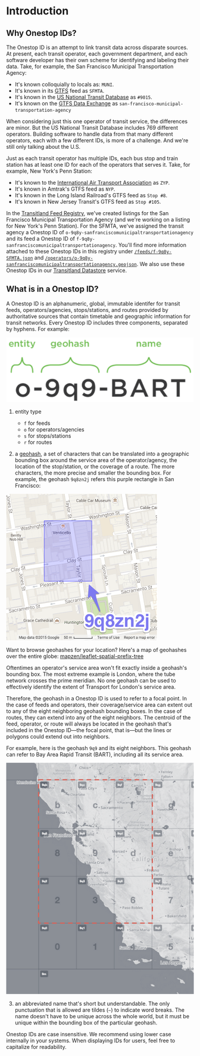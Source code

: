 # Introduction

## Why Onestop IDs?

The Onestop ID is an attempt to link transit data across disparate sources. At present, each transit operator, each government department, and each software developer has their own scheme for identifying and labeling their data. Take, for example, the San Francisco Municipal Transportation Agency:

* It's known colloquially to locals as: `MUNI`.
* It's known in its [GTFS](https://en.wikipedia.org/wiki/General_Transit_Feed_Specification) feed as `SFMTA`.
* It's known in the [US National Transit Database](http://www.ntdprogram.gov) as `#9015`.
* It's known on the [GTFS Data Exchange](http://www.gtfs-data-exchange.com/) as `san-francisco-municipal-transportation-agency`

When considering just this one operator of transit service, the differences are minor. But the US National Transit Database includes 769 different operators. Building software to handle data from that many different operators, each with a few different IDs, is more of a challenge. And we're still only talking about the U.S.

Just as each transit operator has multiple IDs, each bus stop and train station has at least one ID for each of the operators that serves it. Take, for example, New York's Penn Station:

* It's known to the [International Air Transport Association](https://en.wikipedia.org/wiki/International_Air_Transport_Association_airport_code) as `ZYP`.
* It's known in Amtrak's GTFS feed as `NYP`.
* It's known in the Long Island Railroad's GTFS feed as `Stop #8`.
* It's known in New Jersey Transit's GTFS feed as `Stop #105`.

In the [Transitland Feed Registry](https://github.com/transitland/transitland-feed-registry), we've created listings for the San Francisco Municipal Transportation Agency (and we're working on a listing for New York's Penn Station). For the SFMTA, we've assigned the transit agency a Onestop ID of `o-9q8y-sanfranciscomunicipaltransportationagency` and its feed a Onestop ID of `f-9q8y-sanfranciscomunicipaltransportationagency`. You'll find more information attached to these Onestop IDs in this registry under [`/feeds/f-9q8y-SFMTA.json`](https://github.com/transitland/onestop-id-registry/blob/master/feeds/f-9q8y-sanfranciscomunicipaltransportationagency.json) and [`/operators/o-9q8y-sanfranciscomunicipaltransportationagency.geojson`](https://github.com/transitland/onestop-id-registry/blob/master/operators/o-9q8y-sanfranciscomunicipaltransportationagency.geojson). We also use these Onestop IDs in our [Transitland Datastore](https://github.com/transitland/transitland-datastore) service.

## What is in a Onestop ID?

A Onestop ID is an alphanumeric, global, immutable identifer for transit feeds, operators/agencies, stops/stations, and routes provided by authoritative sources that contain timetable and geographic information for transit networks. Every Onestop ID includes three components, separated by hyphens. For example:

![an example of a Onestop ID: 0-9q9-BART](images/onestop_id_example.png)

1. entity type

    - `f` for feeds
    - `o` for operators/agencies
    - `s` for stops/stations
    - `r` for routes

2. a [geohash](http://en.wikipedia.org/wiki/Geohash), a set of characters that can be translated into a geographic bounding box around the service area of the operator/agency, the location of the stop/station, or the coverage of a route. The more characters, the more precise and smaller the bounding box. For example, the geohash `9q8zn2j` refers this purple rectangle in San Francisco:

  ![map showing an example geohash in San Francisco](images/geohash_example.png)

  Want to browse geohashes for your location? Here's a map of geohashes over the entire globe: [mapzen/leaflet-spatial-prefix-tree](http://mapzen.github.io/leaflet-spatial-prefix-tree/)

  Oftentimes an operator's service area won't fit exactly inside a geohash's bounding box. The most extreme example is London, where the tube network crosses the prime meridian. No one geohash can be used to effectively identify the extent of Transport for London's service area.

  Therefore, the geohash in a Onestop ID is used to refer to a focal point. In the case of feeds and operators, their coverage/service area can extent out to any of the eight neighboring geohash bounding boxes. In the case of routes, they can extend into any of the eight neighbors. The centroid of the feed, operator, or route will always be located in the geohash that's included in the Onestop ID&mdash;the focal point, that is&mdash;but the lines or polygons could extend out into neighbors.

  For example, here is the geohash `9q9` and its eight neighbors. This geohash can refer to Bay Area Rapid Transit (BART), including all its service area.

  ![map showing a geohash bounding box surrounded by its eight neighbors](images/geohash_operator_focal_point.png)

3. an abbreviated name that's short but understandable. The only punctuation that is allowed are tildes (`~`) to indicate word breaks. The name doesn't have to be unique across the whole world, but it must be unique within the bounding box of the particular geohash.

Onestop IDs are case insensitive. We recommend using lower case internally in your systems. When displaying IDs for users, feel free to capitalize for readability.
